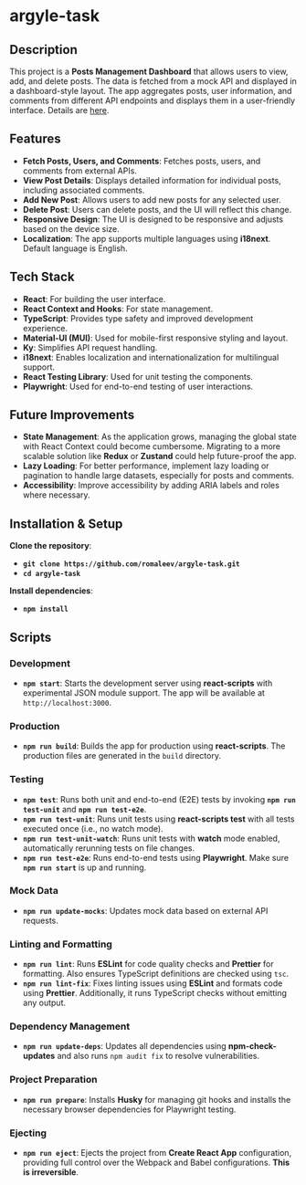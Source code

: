 # argyle-task

## Description

This project is a **Posts Management Dashboard** that allows users to view, add, and delete posts. The data is fetched from a mock API and displayed in a dashboard-style layout. The app aggregates posts, user information, and comments from different API endpoints and displays them in a user-friendly interface.
Details are [here](FE%20Task.pdf).

## Features

- **Fetch Posts, Users, and Comments**: Fetches posts, users, and comments from external APIs.
- **View Post Details**: Displays detailed information for individual posts, including associated comments.
- **Add New Post**: Allows users to add new posts for any selected user.
- **Delete Post**: Users can delete posts, and the UI will reflect this change.
- **Responsive Design**: The UI is designed to be responsive and adjusts based on the device size.
- **Localization**: The app supports multiple languages using **i18next**. Default language is English.

## Tech Stack

- **React**: For building the user interface.
- **React Context and Hooks**: For state management.
- **TypeScript**: Provides type safety and improved development experience.
- **Material-UI (MUI)**: Used for mobile-first responsive styling and layout.
- **Ky**: Simplifies API request handling.
- **i18next**: Enables localization and internationalization for multilingual support.
- **React Testing Library**: Used for unit testing the components.
- **Playwright**: Used for end-to-end testing of user interactions.

## Future Improvements

- **State Management**: As the application grows, managing the global state with React Context could become cumbersome. Migrating to a more scalable solution like **Redux** or **Zustand** could help future-proof the app.
- **Lazy Loading**: For better performance, implement lazy loading or pagination to handle large datasets, especially for posts and comments.
- **Accessibility**: Improve accessibility by adding ARIA labels and roles where necessary.

## Installation & Setup

**Clone the repository**:

- **`git clone https://github.com/romaleev/argyle-task.git`**
- **`cd argyle-task`**

**Install dependencies**:

- **`npm install`**

## Scripts

### Development

- **`npm start`**: Starts the development server using **react-scripts** with experimental JSON module support. The app will be available at `http://localhost:3000`.

### Production

- **`npm run build`**: Builds the app for production using **react-scripts**. The production files are generated in the `build` directory.

### Testing

- **`npm test`**: Runs both unit and end-to-end (E2E) tests by invoking **`npm run test-unit`** and **`npm run test-e2e`**.
- **`npm run test-unit`**: Runs unit tests using **react-scripts test** with all tests executed once (i.e., no watch mode).
- **`npm run test-unit-watch`**: Runs unit tests with **watch** mode enabled, automatically rerunning tests on file changes.
- **`npm run test-e2e`**: Runs end-to-end tests using **Playwright**. Make sure **`npm run start`** is up and running.

### Mock Data

- **`npm run update-mocks`**: Updates mock data based on external API requests.

### Linting and Formatting

- **`npm run lint`**: Runs **ESLint** for code quality checks and **Prettier** for formatting. Also ensures TypeScript definitions are checked using `tsc`.
- **`npm run lint-fix`**: Fixes linting issues using **ESLint** and formats code using **Prettier**. Additionally, it runs TypeScript checks without emitting any output.

### Dependency Management

- **`npm run update-deps`**: Updates all dependencies using **npm-check-updates** and also runs `npm audit fix` to resolve vulnerabilities.

### Project Preparation

- **`npm run prepare`**: Installs **Husky** for managing git hooks and installs the necessary browser dependencies for Playwright testing.

### Ejecting

- **`npm run eject`**: Ejects the project from **Create React App** configuration, providing full control over the Webpack and Babel configurations. **This is irreversible**.
